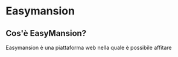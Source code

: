 # Easymansion
<h2>Cos'è EasyMansion?</h2>
<p>Easymansion è una piattaforma web nella quale è possibile affitare</p>
